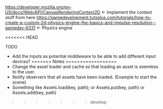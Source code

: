https://developer.mozilla.org/en-US/docs/Web/API/CanvasRenderingContext2D <- Implement the context stuff from here
https://gamedevelopment.tutsplus.com/tutorials/how-to-create-a-custom-2d-physics-engine-the-basics-and-impulse-resolution--gamedev-6331 <- Physics engine

<<<<<<< HEAD

TODO
  - Add the inputs as potential middleware to be able to add different input devices?
=======
Notes
==================
- Change the asset loader and cache so that loading an asset is seemless to the user.
- Notify observers that all assets have been loaded. (Example to start the scene)
- Something like Assets.load(key, path); or Assets.put(key, path) or Assets.add(key, path)
>>>>>>> develop
